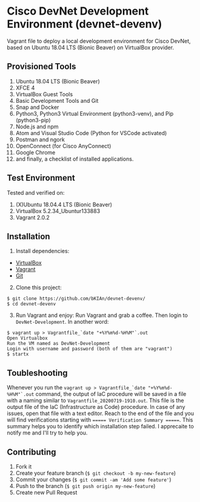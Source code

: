 # Cisco DevNet Development Environment (devnet-devenv)
Vagrant file to deploy a local development environment for Cisco DevNet, based on Ubuntu 18.04 LTS (Bionic Beaver) on VirtualBox provider.

## Provisioned Tools
1. Ubuntu 18.04 LTS (Bionic Beaver)
1. XFCE 4
1. VirtualBox Guest Tools
1. Basic Development Tools and Git
1. Snap and Docker
1. Python3, Python3 Virtual Environment (python3-venv), and Pip (python3-pip)
1. Node.js and npm
1. Atom and Visual Studio Code (Python for VSCode activated)
1. Postman and ngork
1. OpenConnect (for Cisco AnyConnect)
1. Google Chrome
1. and finally, a checklist of installed applications.

## Test Environment
Tested and verified on:
1. (X)Ubuntu 18.04.4 LTS (Bionic Beaver)
1. VirtualBox 5.2.34_Ubuntur133883
1. Vagrant 2.0.2

## Installation
1) Install dependencies:
* [VirtualBox](https://www.virtualbox.org/wiki/Downloads)
* [Vagrant](https://www.vagrantup.com/downloads.html)
* [Git](https://git-scm.com/downloads)
2) Clone this project:
```
$ git clone https://github.com/bKIAn/devnet-devenv/
$ cd devnet-devenv
```
3) Run Vagrant and enjoy: Run Vagrant and grab a coffee. Then login to `DevNet-Development`. In another word:
```
$ vagrant up > Vagrantfile_`date "+%Y%m%d-%H%M"`.out
Open Virtualbox
Run the VM named as DevNet-Development
Login with username and password (both of them are "vagrant")
$ startx
```

## Toubleshooting
Whenever you run the ``vagrant up > Vagrantfile_`date "+%Y%m%d-%H%M"`.out`` command, the output of IaC procedure will be saved in a file with a naming similar to `Vagrantfile_20200719-1910.out`. This file is the output file of the IaC (Infrastructure as Code) procedure. In case of any issues, open that file with a text editor. Reach to the end of the file and you will find verifications starting with `===== Verification Summary =====`. This summary helps you to identify which installation step failed. I apprecaite to notify me and I'll try to help you.

## Contributing
1. Fork it
1. Create your feature branch (`$ git checkout -b my-new-feature`)
1. Commit your changes (`$ git commit -am 'Add some feature'`)
1. Push to the branch (`$ git push origin my-new-feature`)
1. Create new Pull Request
